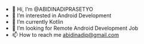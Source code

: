 - 👋 Hi, I’m @ABIDINADIPRASETYO
- 👀 I’m interested in Android Development
- 🌱 I’m currently Kotlin 
- 💞️ I’m looking for Remote Android Development Job
- 📫 How to reach me abidinadip@gmail.com

<!---
ABIDINADIPRASETYO/ABIDINADIPRASETYO is a ✨ special ✨ repository because its `README.md` (this file) appears on your GitHub profile.
You can click the Preview link to take a look at your changes.
--->
